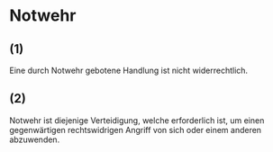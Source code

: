 # Notwehr



## (1)

 Eine durch Notwehr gebotene Handlung ist nicht widerrechtlich.

## (2)

 Notwehr ist diejenige Verteidigung, welche erforderlich ist, um einen gegenwärtigen rechtswidrigen Angriff von sich oder einem anderen abzuwenden. 

